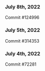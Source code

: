 ### July 8th, 2022

Commit #124996

### July 5th, 2022

Commit #314353


### July 4th, 2022

Commit #72281
